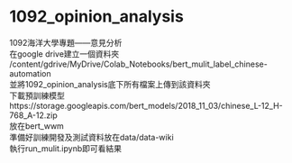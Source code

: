 # 1092_opinion_analysis
1092海洋大學專題——意見分析  
在google drive建立一個資料夾  
/content/gdrive/MyDrive/Colab_Notebooks/bert_mulit_label_chinese-automation  
並將1092_opinion_analysis底下所有檔案上傳到該資料夾  
下載預訓練模型https://storage.googleapis.com/bert_models/2018_11_03/chinese_L-12_H-768_A-12.zip  
放在bert_wwm  
準備好訓練開發及測試資料放在data/data-wiki  
執行run_mulit.ipynb即可看結果

